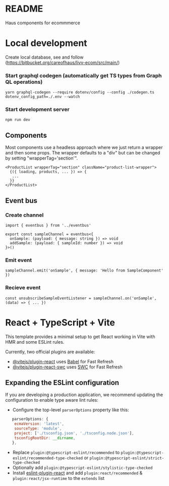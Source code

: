 # README

Haus components for ecommmerce

# Local development

Create local database, see and follow (https://bitbucket.org/careofhaus/livv-ecom/src/main/)

### Start graphql codegen (automatically get TS types from Graph QL operations)

```
yarn graphql-codegen --require dotenv/config --config ./codegen.ts dotenv_config_path=./.env --watch
```

### Start development server

```
npm run dev
```

## Components

Most components use a headless approach where we just return a wrapper and then some props. The wrapper defaults to a "div" but can be changed by setting "wrapperTag='section'".

```
<ProductList wrapperTag="section" className="product-list-wrapper">
  {({ loading, products, ... }) => {
   ...
  }}
</ProductList>
```

## Event bus

### Create channel

```
import { eventbus } from '../eventbus'

export const sampleChannel = eventbus<{
  onSample: (payload: { message: string }) => void
  addSample: (payload: { sampleId: number }) => void
}>()
```

### Emit event

`sampleChannel.emit('onSample', { message: 'Hello from SampleComponent' })`

### Recieve event

`const unsubscribeSampleEventListener = sampleChannel.on('onSample', (data) => { ... })`

# React + TypeScript + Vite

This template provides a minimal setup to get React working in Vite with HMR and some ESLint rules.

Currently, two official plugins are available:

- [@vitejs/plugin-react](https://github.com/vitejs/vite-plugin-react/blob/main/packages/plugin-react/README.md) uses [Babel](https://babeljs.io/) for Fast Refresh
- [@vitejs/plugin-react-swc](https://github.com/vitejs/vite-plugin-react-swc) uses [SWC](https://swc.rs/) for Fast Refresh

## Expanding the ESLint configuration

If you are developing a production application, we recommend updating the configuration to enable type aware lint rules:

- Configure the top-level `parserOptions` property like this:

```js
   parserOptions: {
    ecmaVersion: 'latest',
    sourceType: 'module',
    project: ['./tsconfig.json', './tsconfig.node.json'],
    tsconfigRootDir: __dirname,
   },
```

- Replace `plugin:@typescript-eslint/recommended` to `plugin:@typescript-eslint/recommended-type-checked` or `plugin:@typescript-eslint/strict-type-checked`
- Optionally add `plugin:@typescript-eslint/stylistic-type-checked`
- Install [eslint-plugin-react](https://github.com/jsx-eslint/eslint-plugin-react) and add `plugin:react/recommended` & `plugin:react/jsx-runtime` to the `extends` list
